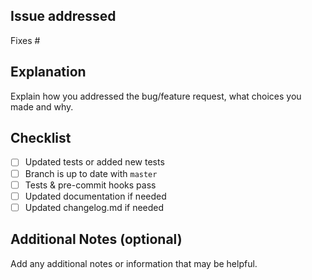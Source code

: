 ## Issue addressed
Fixes #<issue number>

## Explanation
Explain how you addressed the bug/feature request, what choices you made and why.

## Checklist
- [ ] Updated tests or added new tests
- [ ] Branch is up to date with `master`
- [ ] Tests & pre-commit hooks pass
- [ ] Updated documentation if needed
- [ ] Updated changelog.md if needed

## Additional Notes (optional)
Add any additional notes or information that may be helpful.